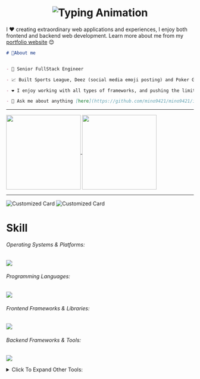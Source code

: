 <h1 align="center">
    <img src="https://readme-typing-svg.herokuapp.com/?font=Righteous&size=35&center=true&vCenter=true&width=500&height=70&lines=Nickname+is+Mino!;Welcome+to+my+GitHub+profile!" alt="Typing Animation" />
</h1>

I ❤️ creating extraordinary web applications and experiences, I enjoy both frontend and backend web development.
Learn more about me from my [portfolio website](https://armenlevon.com) 😊

```md
# 💭About me


- 💼 Senior FullStack Engineer

- 📈 Built Sports League, Deez (social media emoji posting) and Poker Game (browser based Ultimate Texas Hold'e)

- ❤️ I enjoy working with all types of frameworks, and pushing the limits

- 💬 Ask me about anything [here](https://github.com/mino9421/mino9421/issues)
```
<hr>

<a href="https://github.com/mino9421">
  <img height=200 align="center"  src="https://github-readme-stats.vercel.app/api/top-langs/?username=mino9421&theme=tokyonight&hide_border=true&layout=compact&langs_count=10&&card_width=320" />
</a>
<a href="https://github.com/mino9421">
  <img height=200 align="center" src="https://github-readme-stats.vercel.app/api?username=mino9421&rank_icon=github&theme=radical" />
</a>

<hr>

![Customized Card](https://github-readme-stats.vercel.app/api/pin?username=mino9421\&repo=deez-book\&title_color=fff\&icon_color=f9f9f9\&text_color=9f9f9f\&bg_color=151515)
![Customized Card](https://github-readme-stats.vercel.app/api/pin?username=mino9421\&repo=sports-league-ui\&title_color=fff\&icon_color=f9f9f9\&text_color=9f9f9f\&bg_color=151515)

# Skill
  <!-- <details>
  </details> -->
  ###### Operating Systems & Platforms:
  <p>
    <a href="https://skillicons.dev">
      <img src="https://skillicons.dev/icons?perline=10&i=windows,ubuntu,redhat,debian,apple,aws,azure,gcp,firebase,supabase" />
    </a>
  </p>

  ###### Programming Languages:
  <!-- <details>
  </details> -->
  <p>
    <a href="https://skillicons.dev">
      <img src="https://skillicons.dev/icons?perline=10&i=javascript,typescript,nodejs,deno,python,java,go,php,rust,bash,swift,c,cpp,cs" />
    </a>
  </p>

  ###### Frontend Frameworks & Libraries:
  <!-- <details>
  </details> -->
  <p>
    <a href="https://skillicons.dev">
      <img src="https://skillicons.dev/icons?perline=10&i=vue,nuxtjs,react,nextjs,svelte,angular,remix,astro,pinia,redux,vuetify,pug,tailwindcss,bootstrap,materialui,sass" />
    </a>
  </p>

  ###### Backend Frameworks & Tools:
  <!-- <details>
  </details> -->

  <p>
    <a href="https://skillicons.dev">
      <img src="https://skillicons.dev/icons?perline=10&i=express,nestjs,fastapi,flask,django,laravel,rails,actix,rocket,spring" />
    </a>
  </p>

<details>
  <summary>Click To Expand Other Tools:</summary>

  ###### Databases & ORMs:
  <!-- <details>
  </details> -->
  <p>
    <a href="https://skillicons.dev">
      <img src="https://skillicons.dev/icons?perline=10&i=mysql,postgres,mongodb,redis,sqlite,cassandra,dynamodb,graphql,apollo,prisma" />
    </a>
  </p>


  ###### Version Control & Collaboration Tools:
  <p>
    <a href="https://skillicons.dev">
      <img src="https://skillicons.dev/icons?perline=10&i=git,github,gitlab,bitbucket" />
    </a>
  </p>
  <!-- <details>
  </details> -->

  ###### DevOps, Automation & Cloud Services:
  <p>
    <a href="https://skillicons.dev">
      <img src="https://skillicons.dev/icons?perline=10&i=docker,kubernetes,ansible,jenkins,terraform,nginx,vercel,netlify" />
    </a>
  </p>
  <!-- <details>
  </details> -->

  ###### Testing & QA:
  <p>
    <a href="https://skillicons.dev">
      <img src="https://skillicons.dev/icons?perline=10&i=vitest,jest,cypress,selenium,postman" />
    </a>
  </p>
  <!-- <details>
  </details> -->

  ###### Game Development & Engines:
  <p>
    <a href="https://skillicons.dev">
      <img src="https://skillicons.dev/icons?perline=10&i=godot,unity,unreal,blender,opencv" />
    </a>
  </p>
  <!-- <details>
  </details> -->

  ###### Editors, IDEs & Tools:
  <p>
    <a href="https://skillicons.dev">
      <img src="https://skillicons.dev/icons?perline=10&i=vscode,vim,neovim,powershell,androidstudio,codepen,figma,webflow" />
    </a>
  </p>
  <!-- <details>
  </details> -->
</details>

<!-- ###### Other Tools/Skills:
<p>
  <a href="https://skillicons.dev">
    <img src="https://skillicons.dev/icons?perline=10&i=elasticsearch,kafka,rabbitmq,cmake,webassembly,yarn,npm,bun,tensorflow,pytorch" />
  </a>
</p> -->




    
<!--
**mino9421/mino9421** is a ✨ _special_ ✨ repository because its `README.md` (this file) appears on your GitHub profile.

Here are some ideas to get you started:

- 🔭 I’m currently working on ...
- 🌱 I’m currently learning ...
- 👯 I’m looking to collaborate on ...
- 🤔 I’m looking for help with ...
- 💬 Ask me about ...
- 📫 How to reach me: ...
- 😄 Pronouns: ...
- ⚡ Fun fact: ...
-->
